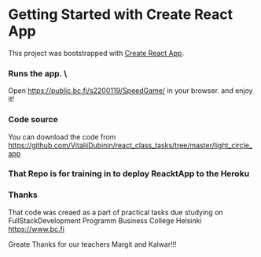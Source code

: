 # Getting Started with Create React App

This project was bootstrapped with [Create React App](https://github.com/facebook/create-react-app).

### Runs the app. \

Open https://public.bc.fi/s2200119/SpeedGame/ in your browser.
and enjoy it!

### Code source

You can download the code from
https://github.com/VitaliiDubinin/react_class_tasks/tree/master/light_circle_app

### That Repo is for training in to deploy ReacktApp to the Heroku

### Thanks

That code was creaed as a part of practical tasks due studying
on FullStackDevelopment Programm Business College Helsinki https://www.bc.fi

Greate Thanks for our teachers Margit and Kalwar!!!
